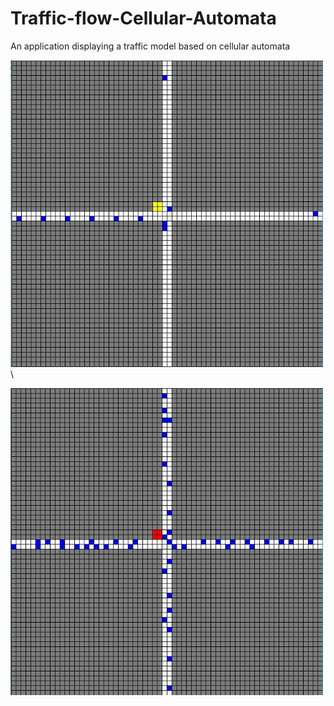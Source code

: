 # Traffic-flow-Cellular-Automata
An application displaying a traffic model based on cellular automata




<img src="images/Capture.JPG" width="500" title="How it looks like">\




<img src="images/Red.JPG" width="500" title="The Red Light">
